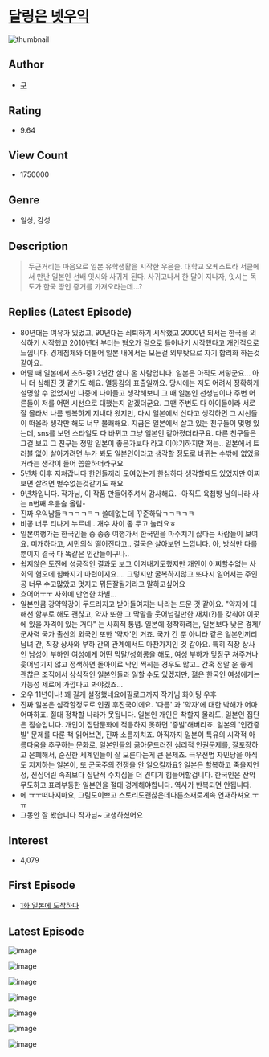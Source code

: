 # [달링은 넷우익](https://comic.naver.com/bestChallenge/list?titleId=794710)
![thumbnail](https://image-comic.pstatic.net/user_contents_data/challenge_comic/2022/05/11/355617/thumbnail_202x164f3b1e042_1711_4c11_9b08_2166ff24203b_00002755.JPEG)

## Author
- [쿠](https://comic.naver.com/artistTitle?id=355617)

## Rating
- 9.64

## View Count
- 1750000

## Genre
- 일상, 감성

## Description
> 두근거리는 마음으로 일본 유학생활을 시작한 우윤슬. 대학교 오케스트라 서클에서 만난 일본인 선배 잇시와 사귀게 된다. 사귀고나서 한 달이 지나자, 잇시는 독도가 한국 땅인 증거를 가져오라는데...?

## Replies (Latest Episode)
- 80년대는 여유가 있었고, 90년대는 쇠퇴하기 시작했고 2000년 되서는 한국을 의식하기 시작했고 2010년대 부터는 혐오가 겉으로 들어나기 시작했다고 개인적으로 느낍니다. 경제침체와 더불어 일본 내에서는 모든걸 외부탓으로 자기 합리화 하는것 같아요..
- 어릴 때 일본에서 초6-중1 2년간 살다 온 사람입니다. 일본은 아직도 저렇군요... 아니 더 심해진 것 같기도 해요. 열등감의 표출일까요. 당시에는 저도 어려서 정확하게 설명할 수 없었지만 나중에 나이들고 생각해보니 그 때 일본인 선생님이나 주변 어른들이 저를 어떤 시선으로 대했는지 알겠더군요. 그땐 주변도 다 아이들이라 서로 잘 몰라서 나름 행복하게 지내다 왔지만, 다시 일본에서 산다고 생각하면 그 시선들이 떠올라 생각만 해도 너무 불쾌해요. 지금은 일본에서 살고 있는 친구들이 몇명 있는데, sns를 보면 스타일도 다 바뀌고 그냥 일본인 같아졌더라구요. 다른 친구들은 그걸 보고 그 친구는 정말 일본이 좋은가보다 라고 이야기하지만 저는.. 일본에서 트러블 없이 살아가려면 누가 봐도 일본인이라고 생각할 정도로 바뀌는 수밖에 없었을 거라는 생각이 들어 씁쓸하더라구요
- 5년차 이후 지쳐갑니다 한인들끼리 모여있는게 한심하다 생각할때도 있었지만 어찌보면 살려면 별수없는것같기도 해요
- 9년차입니다. 작가님, 이 작품 만들어주셔서 감사해요. -아직도 육첩방 남의나라 사는 n번째 우윤슬 올림-
- 진짜 우익남들ㅋㄱㄱㄱㅋㄱ 쓸데없는데 꾸준하닼ㄱㄱㅋㄱㅋ
- 비공 너무 티나게 누르네.. 개수 차이 좀 두고 눌러요ㅎ
- 일본여행가는 한국인들 중 종종 여행가서 한국인을 마주치기 싫다는 사람들이 보여요. 미개하다고, 시민의식 떨어진다고.. 결국은 살아보면 느낍니다. 아, 방식만 다를 뿐이지 결국 다 똑같은 인간들이구나..
- 쉽지않은 도전에 성공적인 결과도 보고 이겨내기도했지만 개인이 어찌할수없는 사회의 혐오에 힘빠지기 마련이지요.... 그렇지만 굴복하지않고 또다시 일어서는 주인공 너무 수고많았고 멋지고 뭐든잘될거라고 말하고싶어요
- 흐어어ㅜㅜ 사회에 만연한 차별...
- 일본만큼 강약약강이 두드러지고 받아들여지는 나라는 드문 것 같아요. "약자에 대해선 함부로 해도 괜찮고, 약자 또한 그 막말을 웃어넘길만한 재치(?)를 갖춰야 이곳에 있을 자격이 있는 거다" 는 사회적 통념. 일본에 정착하려는, 일본보다 낮은 경제/군사력 국가 출신의 외국인 또한 '약자'인 거죠. 국가 간 뿐 아니라 같은 일본인끼리 남녀 간, 직장 상사와 부하 간의 관계에서도 마찬가지인 것 같아요. 특히 직장 상사인 남성이 부하인 여성에게 어떤 막말/성희롱을 해도, 여성 부하가 맞장구 쳐주거나 웃어넘기지 않고 정색하면 돌아이로 낙인 찍히는 경우도 많고.. 간혹 정말 운 좋게 괜찮은 조직에서 상식적인 일본인들과 일할 수도 있겠지만, 젊은 한국인 여성에게는 가능성 제로에 가깝다고 봐야겠죠...
- 오우 11년이나! 꽤 길게 설정했네요에필로그까지 작가님 화이팅 우후
- 진짜 일본은 심각할정도로 인권 후진국이에요. '다름' 과 '약자'에 대한 박해가 어마어마하죠. 절대 정착할 나라가 못됩니다. 일본인 개인은 착할지 몰라도, 일본인 집단은 짐승입니다. 개인이 집단문화에 적응하지 못하면 '증발'해버리죠. 일본의 '인간증발' 문제를 다룬 책 읽어보면, 진짜 소름끼치죠. 아직까지 일본이 특유의 시각적 아름다움을 추구하는 문화로, 일본인들의 곪아문드러진 심리적 인권문제를, 잘포장하고 은폐해서, 순진한 세계인들이 잘 모른다는게 큰 문제죠. 극우전범 자민당을 아직도 지지하는 일본이, 또 군국주의 전쟁을 안 일으킬까요? 일본은 할복하고 죽을지언정, 진심어린 속죄보다 집단적 수치심을 더 견디기 힘들어할겁니다. 한국인은 잔악무도하고 표리부동한 일본인을 절대 경계해야합니다. 역사가 반복되면 안됩니다.
- 에 ㅠㅜ떠나지마요, 그림도이쁘고 스토리도괜찮은데다른소재로계속 연재하셔요.ㅜㅠ
- 그동안 잘 봤습니다 작가님~ 고생하셨어요

## Interest
- 4,079

## First Episode
- [1화 일본에 도착하다](https://comic.naver.com/bestChallenge/detail?titleId=794710&no=1)

## Latest Episode
![image](https://image-comic.pstatic.net/user_contents_data/challenge_comic/2023/05/24/355617/upload_7293632588708733538.jpeg)

![image](https://image-comic.pstatic.net/user_contents_data/challenge_comic/2023/05/24/355617/upload_3688510999786436148.jpeg)

![image](https://image-comic.pstatic.net/user_contents_data/challenge_comic/2023/05/24/355617/upload_7148677576384668468.jpeg)

![image](https://image-comic.pstatic.net/user_contents_data/challenge_comic/2023/05/24/355617/upload_7077237701790414645.jpeg)

![image](https://image-comic.pstatic.net/user_contents_data/challenge_comic/2023/05/24/355617/upload_3688787183343712560.jpeg)

![image](https://image-comic.pstatic.net/user_contents_data/challenge_comic/2023/05/24/355617/upload_3833462005724885347.jpeg)

![image](https://image-comic.pstatic.net/user_contents_data/challenge_comic/2023/05/24/355617/upload_7365465001959961188.jpeg)

